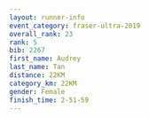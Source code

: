 ```yaml
---
layout: runner-info 
event_category: fraser-ultra-2019 
overall_rank: 23
rank: 5
bib: 2267
first_name: Audrey
last_name: Tan
distance: 22KM
category_km: 22KM
gender: Female
finish_time: 2-51-59
---
```

